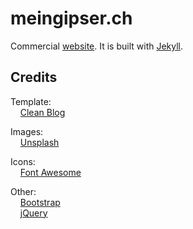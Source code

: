 # meingipser.ch
Commercial [website](http://meingipser.ch). It is built with [Jekyll](http://jekyllrb.com/).


## Credits

Template:  
&nbsp;&nbsp;&nbsp;&nbsp;[Clean Blog](https://blackrockdigital.github.io/startbootstrap-clean-blog-jekyll/)

Images:  
&nbsp;&nbsp;&nbsp;&nbsp;[Unsplash](https://unsplash.com/)

Icons:  
&nbsp;&nbsp;&nbsp;&nbsp;[Font Awesome](http://fontawesome.io/)

Other:  
&nbsp;&nbsp;&nbsp;&nbsp;[Bootstrap](http://getbootstrap.com)  
&nbsp;&nbsp;&nbsp;&nbsp;[jQuery](http://jquery.com)  
